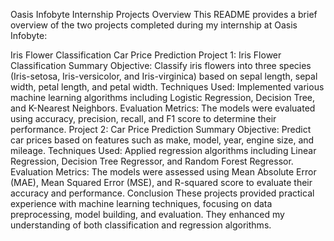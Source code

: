 Oasis Infobyte Internship Projects
Overview
This README provides a brief overview of the two projects completed during my internship at Oasis Infobyte:

Iris Flower Classification
Car Price Prediction
Project 1: Iris Flower Classification
Summary
Objective: Classify iris flowers into three species (Iris-setosa, Iris-versicolor, and Iris-virginica) based on sepal length, sepal width, petal length, and petal width.
Techniques Used: Implemented various machine learning algorithms including Logistic Regression, Decision Tree, and K-Nearest Neighbors.
Evaluation Metrics: The models were evaluated using accuracy, precision, recall, and F1 score to determine their performance.
Project 2: Car Price Prediction
Summary
Objective: Predict car prices based on features such as make, model, year, engine size, and mileage.
Techniques Used: Applied regression algorithms including Linear Regression, Decision Tree Regressor, and Random Forest Regressor.
Evaluation Metrics: The models were assessed using Mean Absolute Error (MAE), Mean Squared Error (MSE), and R-squared score to evaluate their accuracy and performance.
Conclusion
These projects provided practical experience with machine learning techniques, focusing on data preprocessing, model building, and evaluation. They enhanced my understanding of both classification and regression algorithms.
